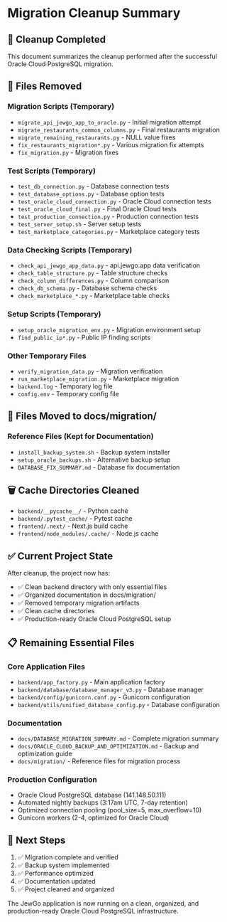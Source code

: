 # Migration Cleanup Summary

## 🧹 Cleanup Completed

This document summarizes the cleanup performed after the successful Oracle Cloud PostgreSQL migration.

## 📁 Files Removed

### Migration Scripts (Temporary)
- `migrate_api_jewgo_app_to_oracle.py` - Initial migration attempt
- `migrate_restaurants_common_columns.py` - Final restaurants migration
- `migrate_remaining_restaurants.py` - NULL value fixes
- `fix_restaurants_migration*.py` - Various migration fix attempts
- `fix_migration.py` - Migration fixes

### Test Scripts (Temporary)
- `test_db_connection.py` - Database connection tests
- `test_database_options.py` - Database option tests
- `test_oracle_cloud_connection.py` - Oracle Cloud connection tests
- `test_oracle_cloud_final.py` - Final Oracle Cloud tests
- `test_production_connection.py` - Production connection tests
- `test_server_setup.sh` - Server setup tests
- `test_marketplace_categories.py` - Marketplace category tests

### Data Checking Scripts (Temporary)
- `check_api_jewgo_app_data.py` - api.jewgo.app data verification
- `check_table_structure.py` - Table structure checks
- `check_column_differences.py` - Column comparison
- `check_db_schema.py` - Database schema checks
- `check_marketplace_*.py` - Marketplace table checks

### Setup Scripts (Temporary)
- `setup_oracle_migration_env.py` - Migration environment setup
- `find_public_ip*.py` - Public IP finding scripts

### Other Temporary Files
- `verify_migration_data.py` - Migration verification
- `run_marketplace_migration.py` - Marketplace migration
- `backend.log` - Temporary log file
- `config.env` - Temporary config file

## 📁 Files Moved to docs/migration/

### Reference Files (Kept for Documentation)
- `install_backup_system.sh` - Backup system installer
- `setup_oracle_backups.sh` - Alternative backup setup
- `DATABASE_FIX_SUMMARY.md` - Database fix documentation

## 🗑️ Cache Directories Cleaned

- `backend/__pycache__/` - Python cache
- `backend/.pytest_cache/` - Pytest cache
- `frontend/.next/` - Next.js build cache
- `frontend/node_modules/.cache/` - Node.js cache

## ✅ Current Project State

After cleanup, the project now has:
- ✅ Clean backend directory with only essential files
- ✅ Organized documentation in docs/migration/
- ✅ Removed temporary migration artifacts
- ✅ Clean cache directories
- ✅ Production-ready Oracle Cloud PostgreSQL setup

## 📋 Remaining Essential Files

### Core Application Files
- `backend/app_factory.py` - Main application factory
- `backend/database/database_manager_v3.py` - Database manager
- `backend/config/gunicorn.conf.py` - Gunicorn configuration
- `backend/utils/unified_database_config.py` - Database configuration

### Documentation
- `docs/DATABASE_MIGRATION_SUMMARY.md` - Complete migration summary
- `docs/ORACLE_CLOUD_BACKUP_AND_OPTIMIZATION.md` - Backup and optimization guide
- `docs/migration/` - Reference files for migration process

### Production Configuration
- Oracle Cloud PostgreSQL database (141.148.50.111)
- Automated nightly backups (3:17am UTC, 7-day retention)
- Optimized connection pooling (pool_size=5, max_overflow=10)
- Gunicorn workers (2-4, optimized for Oracle Cloud)

## 🎯 Next Steps

1. ✅ Migration complete and verified
2. ✅ Backup system implemented
3. ✅ Performance optimized
4. ✅ Documentation updated
5. ✅ Project cleaned and organized

The JewGo application is now running on a clean, organized, and production-ready Oracle Cloud PostgreSQL infrastructure.
